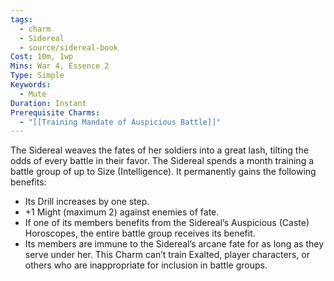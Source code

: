 ```yaml
---
tags:
  - charm
  - Sidereal
  - source/sidereal-book
Cost: 10m, 1wp
Mins: War 4, Essence 2
Type: Simple
Keywords:
  - Mute
Duration: Instant
Prerequisite Charms:
  - "[[Training Mandate of Auspicious Battle]]"
---
```

The Sidereal weaves the fates of her soldiers into a great lash, tilting the odds of every battle in their favor. The Sidereal spends a month training a battle group of up to Size (Intelligence). It permanently gains the following benefits: 
-  Its Drill increases by one step. 
-  +1 Might (maximum 2) against enemies of fate. 
-  If one of its members benefits from the Sidereal’s Auspicious (Caste) Horoscopes, the entire battle group receives its benefit. 
-  Its members are immune to the Sidereal’s arcane fate for as long as they serve under her. This Charm can’t train Exalted, player characters, or others who are inappropriate for inclusion in battle groups.